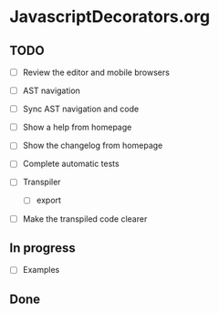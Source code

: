 # JavascriptDecorators.org


## TODO

- [ ] Review the editor and mobile browsers
- [ ] AST navigation
- [ ] Sync AST navigation and code
- [ ] Show a help from homepage
- [ ] Show the changelog from homepage
- [ ] Complete automatic tests
- [ ] Transpiler
  - [ ] export
- [ ] Make the transpiled code clearer


## In progress

- [ ] Examples


## Done

